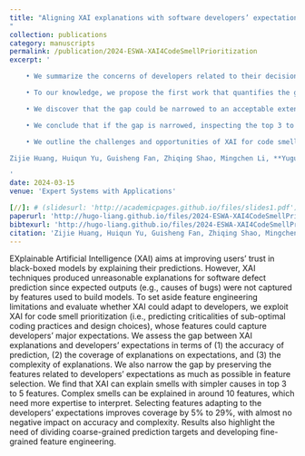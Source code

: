 ```yaml
---
title: "Aligning XAI explanations with software developers’ expectations: A case study with code smell prioritization
"
collection: publications
category: manuscripts
permalink: /publication/2024-ESWA-XAI4CodeSmellPrioritization
excerpt: '

    • We summarize the concerns of developers related to their decision-making toward code smell criticality, including code design and implementation, code evolution, code functionality, and developer-related factors.<br>

    • To our knowledge, we propose the first work that quantifies the gap between XAI explanation and developers’ expectations in code smell prioritization. The expectation could be huge even if all their concerns are captured by the features, e.g., more than 40% of the concerns of the developers do not appear in simple explanations.<br>

    • We discover that the gap could be narrowed to an acceptable extent by adapting to developers’ when selecting features, i.e., preserving the features related to the major concerns of developers as much as possible.<br>

    • We conclude that if the gap is narrowed, inspecting the top 3 to 5 important features is sufficient to meet the developers’ expectations in explaining issues with simpler causes such as Spaghetti Code, but the explanation may be less helpful for novice users in issues with complex or controversial causes such as Shotgun Surgery.<br>

    • We outline the challenges and opportunities of XAI for code smell prioritization and SQA in terms of feature engineering, problem definition, and XAI methodologies.

Zijie Huang, Huiqun Yu, Guisheng Fan, Zhiqing Shao, Mingchen Li, **Yuguo Liang**. Aligning XAI explanations with software developers’ expectations: A case study with code smell prioritization. Expert Systems with Applications, 238: 121640. https://doi.org/10.1016/j.eswa.2023.121640 [SCI Q1].

'
date: 2024-03-15
venue: 'Expert Systems with Applications'

[//]: # (slidesurl: 'http://academicpages.github.io/files/slides1.pdf')
paperurl: 'http://hugo-liang.github.io/files/2024-ESWA-XAI4CodeSmellPrioritization.pdf'
bibtexurl: 'http://hugo-liang.github.io/files/2024-ESWA-XAI4CodeSmellPrioritization.bib'
citation: 'Zijie Huang, Huiqun Yu, Guisheng Fan, Zhiqing Shao, Mingchen Li, __Yuguo Liang__. Aligning XAI explanations with software developers’ expectations: A case study with code smell prioritization. Expert Systems with Applications, 238: 121640. https://doi.org/10.1016/j.eswa.2023.121640.'
---
```

EXplainable Artificial Intelligence (XAI) aims at improving users’ trust in black-boxed models by explaining their predictions. However, XAI techniques produced unreasonable explanations for software defect prediction since expected outputs (e.g., causes of bugs) were not captured by features used to build models. To set aside feature engineering limitations and evaluate whether XAI could adapt to developers, we exploit XAI for code smell prioritization (i.e., predicting criticalities of sub-optimal coding practices and design choices), whose features could capture developers’ major expectations. We assess the gap between XAI explanations and developers’ expectations in terms of (1) the accuracy of prediction, (2) the coverage of explanations on expectations, and (3) the complexity of explanations. We also narrow the gap by preserving the features related to developers’ expectations as much as possible in feature selection. We find that XAI can explain smells with simpler causes in top 3 to 5 features. Complex smells can be explained in around 10 features, which need more expertise to interpret. Selecting features adapting to the developers’ expectations improves coverage by 5% to 29%, with almost no negative impact on accuracy and complexity. Results also highlight the need of dividing coarse-grained prediction targets and developing fine-grained feature engineering.
